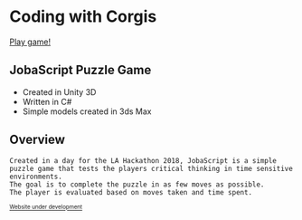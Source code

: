 # Coding with Corgis

[Play game!](https://royhhwang.itch.io/coding-with-corgis)

## JobaScript Puzzle Game

- Created in Unity 3D
- Written in C#
- Simple models created in 3ds Max

## Overview

    Created in a day for the LA Hackathon 2018, JobaScript is a simple puzzle game that tests the players critical thinking in time sensitive environments.
    The goal is to complete the puzzle in as few moves as possible.
    The player is evaluated based on moves taken and time spent.

<sub><sup>[Website under development](http://www.codewithcorgis.com/)</sup></sub>